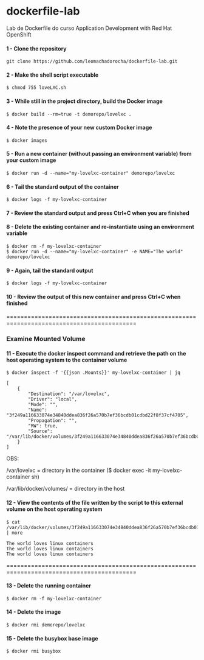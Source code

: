 # dockerfile-lab
Lab de Dockerfile do curso Application Development with Red Hat OpenShift


#### 1 - Clone the repository
```
git clone https://github.com/leomachadorocha/dockerfile-lab.git
```

#### 2 - Make the shell script executable
```
$ chmod 755 loveLXC.sh
```

#### 3 - While still in the project directory, build the Docker image
```
$ docker build --rm=true -t demorepo/lovelxc .
```

#### 4 - Note the presence of your new custom Docker image
```
$ docker images
```

#### 5 - Run a new container (without passing an environment variable) from your custom image
```
$ docker run -d --name="my-lovelxc-container" demorepo/lovelxc
```

#### 6 - Tail the standard output of the container
```
$ docker logs -f my-lovelxc-container
```

#### 7 - Review the standard output and press Ctrl+C when you are finished


#### 8 - Delete the existing container and re-instantiate using an environment variable
```
$ docker rm -f my-lovelxc-container
$ docker run -d --name="my-lovelxc-container" -e NAME="The world" demorepo/lovelxc
```

#### 9 - Again, tail the standard output
```
$ docker logs -f my-lovelxc-container
```

#### 10 - Review the output of this new container and press Ctrl+C when finished   
   
   
===========================================================================================   

### Examine Mounted Volume


#### 11 - Execute the docker inspect command and retrieve the path on the host operating system to the container volume
```
$ docker inspect -f '{{json .Mounts}}' my-lovelxc-container | jq
```
```
[
    {
        "Destination": "/var/lovelxc",
        "Driver": "local",
        "Mode": "",
        "Name": "3f249a116633074e34840ddea836f26a570b7ef36bcdb01cdbd22f8f37cf4705",
        "Propagation": "",
        "RW": true,
        "Source": "/var/lib/docker/volumes/3f249a116633074e34840ddea836f26a570b7ef36bcdb01cdbd22f8f37cf4705/_data"
    }
]
```
OBS:  

/var/lovelxc               = directory in the container ($ docker exec -it my-lovelxc-container sh)

/var/lib/docker/volumes/   = directory in the host   


#### 12 - View the contents of the file written by the script to this external volume on the host operating system
```
$ cat /var/lib/docker/volumes/3f249a116633074e34840ddea836f26a570b7ef36bcdb01cdbd22f8f37cf4705/_data/super_top_secret_log.log  | more
```
```
The world loves linux containers
The world loves linux containers
The world loves linux containers
```  

===========================================================================================   
   
   
#### 13 - Delete the running container
```
$ docker rm -f my-lovelxc-container
```
 
#### 14 - Delete the image
```
$ docker rmi demorepo/lovelxc
```

#### 15 - Delete the busybox base image
```
$ docker rmi busybox
```
